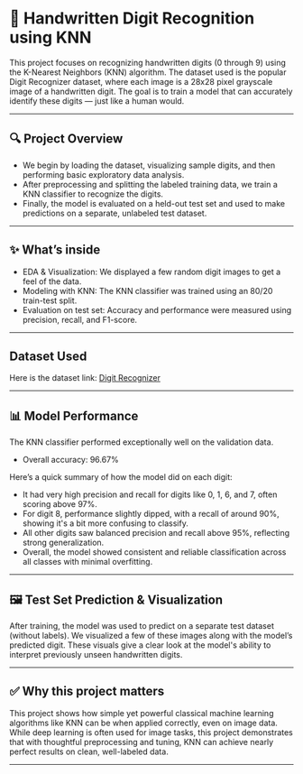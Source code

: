 # 🧠 Handwritten Digit Recognition using KNN

This project focuses on recognizing handwritten digits (0 through 9) using the K-Nearest Neighbors (KNN) algorithm.
The dataset used is the popular Digit Recognizer dataset, where each image is a 28x28 pixel grayscale image of a 
handwritten digit. The goal is to train a model that can accurately identify these digits — just like a human would.

----------------------------------------------------------------------------------------------------------------------

## 🔍 Project Overview

- We begin by loading the dataset, visualizing sample digits, and then performing basic exploratory data analysis. 
- After preprocessing and splitting the labeled training data, we train a KNN classifier to recognize the digits. 
- Finally, the model is evaluated on a held-out test set and used to make predictions on a separate, unlabeled test dataset.

---------------------------------------------------------------------------------------------------------------------------

## ✨ What’s inside

- EDA & Visualization: We displayed a few random digit images to get a feel of the data.
-  Modeling with KNN: The KNN classifier was trained using an 80/20 train-test split.
- Evaluation on test set: Accuracy and performance were measured using precision, recall, and F1-score.

---------------------------------------------------------------------------------------------------------------------------

## Dataset Used

Here is the dataset link:
[Digit Recognizer](https://www.kaggle.com/c/digit-recognizer)

---------------------------------------------------------------------------------------------------------------------------

## 📊 Model Performance

The KNN classifier performed exceptionally well on the validation data.
- Overall accuracy: 96.67%

Here’s a quick summary of how the model did on each digit:
- It had very high precision and recall for digits like 0, 1, 6, and 7, often scoring above 97%.
-  For digit 8, performance slightly dipped, with a recall of around 90%, showing it's a bit more confusing to classify.
- All other digits saw balanced precision and recall above 95%, reflecting strong generalization.
- Overall, the model showed consistent and reliable classification across all classes with minimal overfitting.

---------------------------------------------------------------------------------------------------------------------------

## 🖼️ Test Set Prediction & Visualization

After training, the model was used to predict on a separate test dataset (without labels). We visualized a few of these
images along with the model’s predicted digit. These visuals give a clear look at the model's ability to interpret previously
unseen handwritten digits.

-----------------------------------------------------------------------------------------------------------------------------

## ✅ Why this project matters

This project shows how simple yet powerful classical machine learning algorithms like KNN can be when applied correctly,
even on image data. While deep learning is often used for image tasks, this project demonstrates that with thoughtful 
preprocessing and tuning, KNN can achieve nearly perfect results on clean, well-labeled data.

------------------------------------------------------------------------------------------------------------------------------


